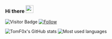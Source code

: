 ### Hi there <img src="https://media.giphy.com/media/hvRJCLFzcasrR4ia7z/giphy.gif" width="25px">
![Visitor Badge](https://visitor-badge.laobi.icu/badge?page_id=TomF0x.pvayssier)
[![Follow](https://img.shields.io/github/followers/pvayssier?label=Follow&style=social)](https://github.com/pvayssier)

![TomF0x's GitHub stats](https://github-readme-stats.vercel.app/api?username=pvayssier&count_private=true&show_icons=true&theme=radical) ![Most used languages](https://github-readme-stats.vercel.app/api/top-langs/?username=pvayssier&theme=radical&count_private=true)
